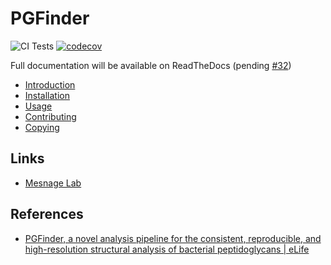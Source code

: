 # PGFinder

![CI Tests](https://github.com/Mesnage-Org/pgfinder/actions/workflows/ci-tests.yml/badge.svg) [![codecov](https://codecov.io/gh/Mesnage-Org/pgfinder/branch/master/graph/badge.svg?token=5SM94G9Z6K)](https://codecov.io/gh/Mesnage-Org/pgfinder)


Full documentation will be available on ReadTheDocs (pending [#32](https://github.com/Mesnage-Org/pgfinder/issues/32))

* [Introduction](docs/introduction.md)
* [Installation](docs/installation.md)
* [Usage](docs/usage.md)
* [Contributing](docs/contributing.md)
* [Copying](docs/copying.md)


## Links

* [Mesnage Lab](https://mesnagelab.weebly.com/)

## References

* [PGFinder, a novel analysis pipeline for the consistent, reproducible, and high-resolution structural analysis of bacterial peptidoglycans | eLife](https://elifesciences.org/articles/70597)
